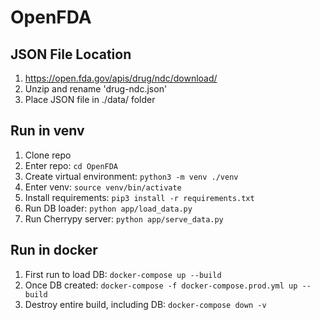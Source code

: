 # OpenFDA
## JSON File Location
1. https://open.fda.gov/apis/drug/ndc/download/
2. Unzip and rename 'drug-ndc.json'
3. Place JSON file in ./data/ folder

## Run in venv
1. Clone repo
2. Enter repo: `cd OpenFDA`
2. Create virtual environment: `python3 -m venv ./venv`
3. Enter venv: `source venv/bin/activate`
4. Install requirements: `pip3 install -r requirements.txt`
5. Run DB loader: `python app/load_data.py`
6. Run Cherrypy server: `python app/serve_data.py`

## Run in docker
1. First run to load DB: `docker-compose up --build`
2. Once DB created: `docker-compose -f docker-compose.prod.yml up --build`
3. Destroy entire build, including DB: `docker-compose down -v`